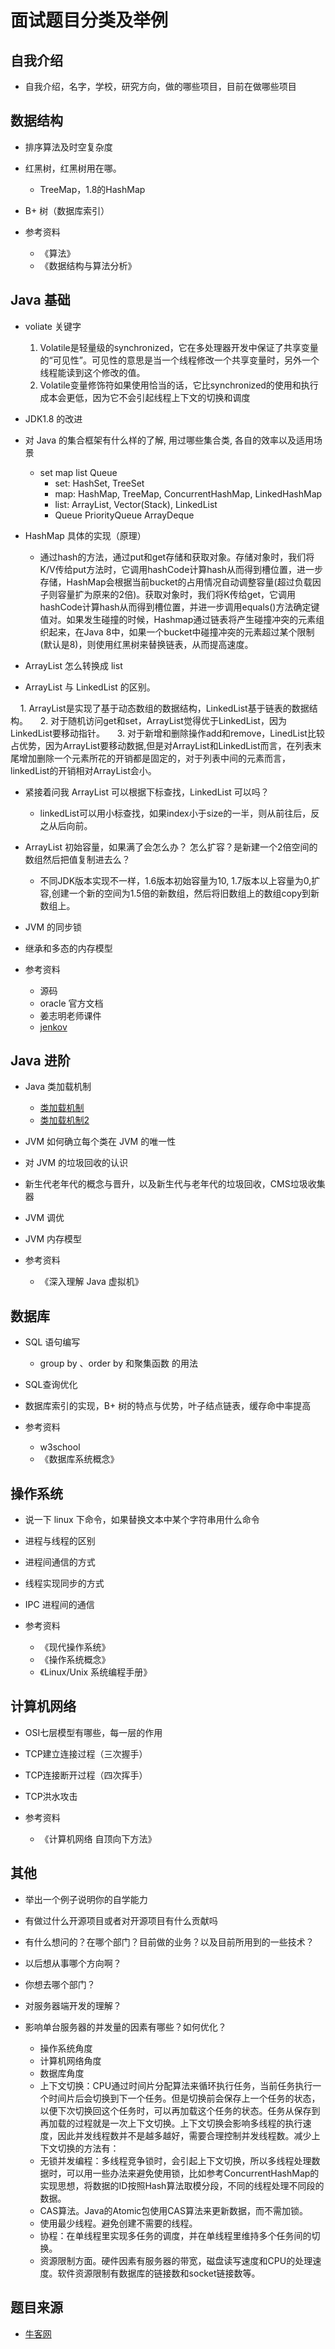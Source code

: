 # 面试题目分类及举例

## 自我介绍

- 自我介绍，名字，学校，研究方向，做的哪些项目，目前在做哪些项目

## 数据结构

- 排序算法及时空复杂度
- 红黑树，红黑树用在哪。
    - TreeMap，1.8的HashMap
- B+ 树（数据库索引）

- 参考资料
    - 《算法》
    - 《数据结构与算法分析》

## Java 基础

- voliate 关键字
  1. Volatile是轻量级的synchronized，它在多处理器开发中保证了共享变量的“可见性”。可见性的意思是当一个线程修改一个共享变量时，另外一个线程能读到这个修改的值。
  2. Volatile变量修饰符如果使用恰当的话，它比synchronized的使用和执行成本会更低，因为它不会引起线程上下文的切换和调度

- JDK1.8 的改进
- 对 Java 的集合框架有什么样的了解, 用过哪些集合类, 各自的效率以及适用场景
  - set map list Queue
    - set: HashSet, TreeSet
    - map: HashMap, TreeMap, ConcurrentHashMap, LinkedHashMap
    - list: ArrayList, Vector(Stack), LinkedList
    - Queue PriorityQueue ArrayDeque


- HashMap 具体的实现（原理）

  - 通过hash的方法，通过put和get存储和获取对象。存储对象时，我们将K/V传给put方法时，它调用hashCode计算hash从而得到槽位置，进一步存储，HashMap会根据当前bucket的占用情况自动调整容量(超过负载因子则容量扩为原来的2倍)。获取对象时，我们将K传给get，它调用hashCode计算hash从而得到槽位置，并进一步调用equals()方法确定键值对。如果发生碰撞的时候，Hashmap通过链表将产生碰撞冲突的元素组织起来，在Java 8中，如果一个bucket中碰撞冲突的元素超过某个限制(默认是8)，则使用红黑树来替换链表，从而提高速度。

- ArrayList 怎么转换成 list
- ArrayList 与 LinkedList 的区别。

     1. ArrayList是实现了基于动态数组的数据结构，LinkedList基于链表的数据结构。
     2. 对于随机访问get和set，ArrayList觉得优于LinkedList，因为LinkedList要移动指针。
     3. 对于新增和删除操作add和remove，LinedList比较占优势，因为ArrayList要移动数据,但是对ArrayList和LinkedList而言，在列表末尾增加删除一个元素所花的开销都是固定的，对于列表中间的元素而言，linkedList的开销相对ArrayList会小。
  
- 紧接着问我 ArrayList 可以根据下标查找，LinkedList 可以吗？

  - linkedList可以用小标查找，如果index小于size的一半，则从前往后，反之从后向前。

- ArrayList 初始容量，如果满了会怎么办？ 怎么扩容？是新建一个2倍空间的数组然后把值复制进去么？

  - 不同JDK版本实现不一样，1.6版本初始容量为10, 1.7版本以上容量为0,扩容,创建一个新的空间为1.5倍的新数组，然后将旧数组上的数组copy到新数组上。


- JVM 的同步锁
- 继承和多态的内存模型

- 参考资料
    - 源码
    - oracle 官方文档
    - 姜志明老师课件
    - [jenkov](http://tutorials.jenkov.com/)

## Java 进阶

- Java 类加载机制
  - [类加载机制](https://github.com/charlesyoungwin/blog-1/blob/master/java/%E8%B0%88%E8%B0%88Java%E7%B1%BB%E5%8A%A0%E8%BD%BD%E6%9C%BA%E5%88%B6.md)
  - [类加载机制2](https://blog.csdn.net/ns_code/article/details/17881581)
- JVM 如何确立每个类在 JVM 的唯一性
- 对 JVM 的垃圾回收的认识
- 新生代老年代的概念与晋升，以及新生代与老年代的垃圾回收，CMS垃圾收集器
- JVM 调优
- JVM 内存模型

- 参考资料
    - 《深入理解 Java 虚拟机》

## 数据库

- SQL 语句编写
    - group by 、order by 和聚集函数 的用法
- SQL查询优化
- 数据库索引的实现，B+ 树的特点与优势，叶子结点链表，缓存命中率提高

- 参考资料
    - w3school
    - 《数据库系统概念》

## 操作系统

- 说一下 linux 下命令，如果替换文本中某个字符串用什么命令
- 进程与线程的区别
- 进程间通信的方式
- 线程实现同步的方式
- IPC 进程间的通信

- 参考资料
    - 《现代操作系统》
    - 《操作系统概念》
    - 《Linux/Unix 系统编程手册》

## 计算机网络

- OSI七层模型有哪些，每一层的作用
- TCP建立连接过程（三次握手）
- TCP连接断开过程（四次挥手）
- TCP洪水攻击

- 参考资料
    - 《计算机网络 自顶向下方法》

## 其他

- 举出一个例子说明你的自学能力
- 有做过什么开源项目或者对开源项目有什么贡献吗
- 有什么想问的？在哪个部门？目前做的业务？以及目前所用到的一些技术？
- 以后想从事哪个方向啊？
- 你想去哪个部门？

- 对服务器端开发的理解？
- 影响单台服务器的并发量的因素有哪些？如何优化？
    - 操作系统角度
    - 计算机网络角度
    - 数据库角度
    - 上下文切换：CPU通过时间片分配算法来循环执行任务，当前任务执行一个时间片后会切换到下一个任务。但是切换前会保存上一个任务的状态，以便下次切换回这个任务时，可以再加载这个任务的状态。任务从保存到再加载的过程就是一次上下文切换。上下文切换会影响多线程的执行速度，因此并发线程数并不是越多越好，需要合理控制并发线程数。减少上下文切换的方法有：
    - 无锁并发编程：多线程竞争锁时，会引起上下文切换，所以多线程处理数据时，可以用一些办法来避免使用锁，比如参考ConcurrentHashMap的实现思想，将数据的ID按照Hash算法取模分段，不同的线程处理不同段的数据。
    - CAS算法。Java的Atomic包使用CAS算法来更新数据，而不需加锁。
    - 使用最少线程。避免创建不需要的线程。
    - 协程：在单线程里实现多任务的调度，并在单线程里维持多个任务间的切换。
    - 资源限制方面。硬件因素有服务器的带宽，磁盘读写速度和CPU的处理速度。软件资源限制有数据库的链接数和socket链接数等。

## 题目来源

- [牛客网](https://www.nowcoder.com/)
